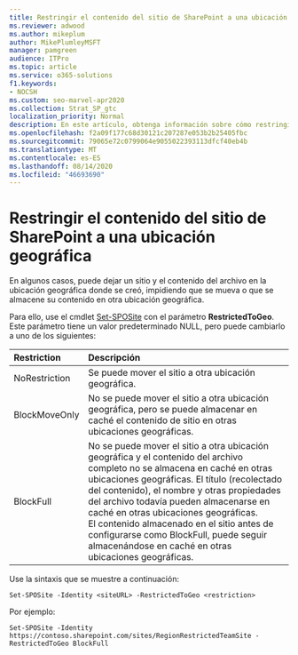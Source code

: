 ```yaml
---
title: Restringir el contenido del sitio de SharePoint a una ubicación geográfica
ms.reviewer: adwood
ms.author: mikeplum
author: MikePlumleyMSFT
manager: pamgreen
audience: ITPro
ms.topic: article
ms.service: o365-solutions
f1.keywords:
- NOCSH
ms.custom: seo-marvel-apr2020
ms.collection: Strat_SP_gtc
localization_priority: Normal
description: En este artículo, obtenga información sobre cómo restringir los sitios de SharePoint a una ubicación geográfica especificada en un entorno multigeográfico.
ms.openlocfilehash: f2a09f177c68d30121c207287e053b2b25405fbc
ms.sourcegitcommit: 79065e72c0799064e9055022393113dfcf40eb4b
ms.translationtype: MT
ms.contentlocale: es-ES
ms.lasthandoff: 08/14/2020
ms.locfileid: "46693690"
---
```

# <a name="restrict-sharepoint-site-content-to-a-geo-location"></a>Restringir el contenido del sitio de SharePoint a una ubicación geográfica

En algunos casos, puede dejar un sitio y el contenido del archivo en la ubicación geográfica donde se creó, impidiendo que se mueva o que se almacene su contenido en otra ubicación geográfica.

Para ello, use el cmdlet [Set-SPOSite](https://docs.microsoft.com/powershell/module/sharepoint-online/set-sposite) con el parámetro **RestrictedToGeo**. Este parámetro tiene un valor predeterminado NULL, pero puede cambiarlo a uno de los siguientes:

|Restriction|Descripción|
|:----------|:----------|
|NoRestriction|Se puede mover el sitio a otra ubicación geográfica.|
|BlockMoveOnly|No se puede mover el sitio a otra ubicación geográfica, pero se puede almacenar en caché el contenido de sitio en otras ubicaciones geográficas.|
|BlockFull|No se puede mover el sitio a otra ubicación geográfica y el contenido del archivo completo no se almacena en caché en otras ubicaciones geográficas. El título (recolectado del contenido), el nombre y otras propiedades del archivo todavía pueden almacenarse en caché en otras ubicaciones geográficas.<br>El contenido almacenado en el sitio antes de configurarse como BlockFull, puede seguir almacenándose en caché en otras ubicaciones geográficas.|

Use la sintaxis que se muestre a continuación:

`Set-SPOSite -Identity <siteURL> -RestrictedToGeo <restriction>`

Por ejemplo:

`Set-SPOSite -Identity https://contoso.sharepoint.com/sites/RegionRestrictedTeamSite -RestrictedToGeo BlockFull`
